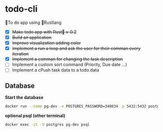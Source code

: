 # todo-cli
🧾To do app using 🦀Rustlang 

- [x] ~~Make todo app with Rust🦀 v-0.2~~
- [x] ~~Build an application~~
- [x] ~~Improve visualization adding color~~
- [x] ~~Implement a run a loop and ask the user for their comman every iteration~~
- [x] ~~Implement a comman for changing the task description~~
- [ ] Implement a custom sort command (Priority, Due date ...)
- [ ] Implement a cPush task data to a todo.data

## Database
**Start the database**
```sh
docker run --name pg-dev -e POSTGRES_PASSWORD=340834 -p 5432:5432 postgres:alpine
```
**optional psql (other terminal)**
```sh
docker exec -it -U postgres pg-dev psql
```
